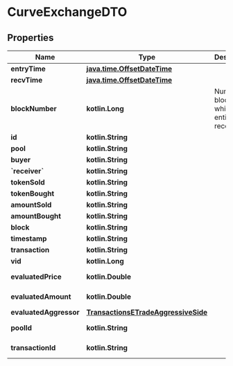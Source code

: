 
# CurveExchangeDTO

## Properties
Name | Type | Description | Notes
------------ | ------------- | ------------- | -------------
**entryTime** | [**java.time.OffsetDateTime**](java.time.OffsetDateTime.md) |  |  [optional]
**recvTime** | [**java.time.OffsetDateTime**](java.time.OffsetDateTime.md) |  |  [optional]
**blockNumber** | **kotlin.Long** | Number of block in which entity was recorded. |  [optional]
**id** | **kotlin.String** |  |  [optional]
**pool** | **kotlin.String** |  |  [optional]
**buyer** | **kotlin.String** |  |  [optional]
**&#x60;receiver&#x60;** | **kotlin.String** |  |  [optional]
**tokenSold** | **kotlin.String** |  |  [optional]
**tokenBought** | **kotlin.String** |  |  [optional]
**amountSold** | **kotlin.String** |  |  [optional]
**amountBought** | **kotlin.String** |  |  [optional]
**block** | **kotlin.String** |  |  [optional]
**timestamp** | **kotlin.String** |  |  [optional]
**transaction** | **kotlin.String** |  |  [optional]
**vid** | **kotlin.Long** |  |  [optional]
**evaluatedPrice** | **kotlin.Double** |  |  [optional] [readonly]
**evaluatedAmount** | **kotlin.Double** |  |  [optional] [readonly]
**evaluatedAggressor** | [**TransactionsETradeAggressiveSide**](TransactionsETradeAggressiveSide.md) |  |  [optional]
**poolId** | **kotlin.String** |  |  [optional] [readonly]
**transactionId** | **kotlin.String** |  |  [optional] [readonly]



